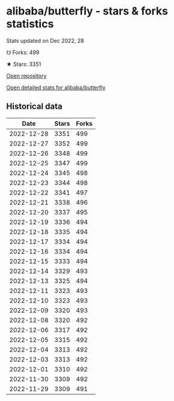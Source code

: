# alibaba/butterfly - stars & forks statistics

Stats updated on Dec 2022, 28

☋ Forks: 499

★ Stars: 3351

[Open repository](https://github.com/alibaba/butterfly)

[Open detailed stats for alibaba/butterfly](https://reviewgithub.com/rep/alibaba/butterfly)

## Historical data
| Date | Stars | Forks |
|------|-------|-------|
| 2022-12-28 | 3351 | 499 | 
| 2022-12-27 | 3352 | 499 | 
| 2022-12-26 | 3348 | 499 | 
| 2022-12-25 | 3347 | 499 | 
| 2022-12-24 | 3345 | 498 | 
| 2022-12-23 | 3344 | 498 | 
| 2022-12-22 | 3341 | 497 | 
| 2022-12-21 | 3338 | 496 | 
| 2022-12-20 | 3337 | 495 | 
| 2022-12-19 | 3336 | 494 | 
| 2022-12-18 | 3335 | 494 | 
| 2022-12-17 | 3334 | 494 | 
| 2022-12-16 | 3334 | 494 | 
| 2022-12-15 | 3333 | 494 | 
| 2022-12-14 | 3329 | 493 | 
| 2022-12-13 | 3325 | 494 | 
| 2022-12-11 | 3323 | 493 | 
| 2022-12-10 | 3323 | 493 | 
| 2022-12-09 | 3320 | 493 | 
| 2022-12-08 | 3320 | 492 | 
| 2022-12-06 | 3317 | 492 | 
| 2022-12-05 | 3315 | 492 | 
| 2022-12-04 | 3313 | 492 | 
| 2022-12-03 | 3313 | 492 | 
| 2022-12-01 | 3310 | 492 | 
| 2022-11-30 | 3309 | 492 | 
| 2022-11-29 | 3309 | 491 | 


